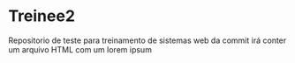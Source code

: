 # Treinee2

Repositorio de teste para treinamento de sistemas web da commit
irá conter um arquivo HTML com um lorem ipsum
